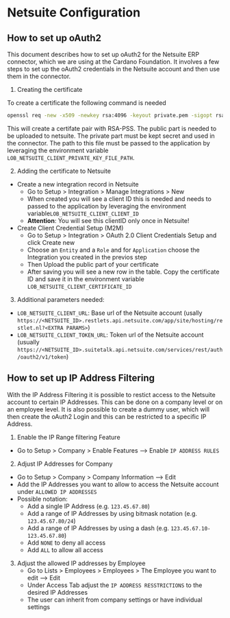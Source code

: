 # Netsuite Configuration

## How to set up oAuth2
This document describes how to set up oAuth2 for the Netsuite ERP connector, which we are using at the Cardano Foundation.
It involves a few steps to set up the oAuth2 credentials in the Netsuite account and then use them in the connector.

1. Creating the certificate

To create a certificate the following command is needed
```bash
openssl req -new -x509 -newkey rsa:4096 -keyout private.pem -sigopt rsa_padding_mode:pss -sha256 -sigopt rsa_pss_saltlen:64 -out public.pem -nodes -days 365
```
This will create a certifate pair with RSA-PSS. The public part is needed to be uploaded to netsuite.
The private part must be kept secret and used in the connector. 
The path to this file must be passed to the application by leveraging the environment variable `LOB_NETSUITE_CLIENT_PRIVATE_KEY_FILE_PATH`.

2. Adding the certificate to Netsuite
- Create a new integration record in Netsuite 
  - Go to Setup > Integration > Manage Integrations > New 
  - When created you will see a client ID this is needed and needs to passed to the application by leveraging the environment variable`LOB_NETSUITE_CLIENT_CLIENT_ID`
  - **Attention**: You will see this clientID only once in Netsuite!
- Create Client Credential Setup (M2M)
  - Go to Setup > Integration > OAuth 2.0 Client Credentials Setup and click Create new
  - Choose an `Entity` and a `Role` and for `Application` choose the Integration you created in the previos step
  - Then Upload the public part of your certificate
  - After saving you will see a new row in the table. Copy the certificate ID and save it in the environment variable `LOB_NETSUITE_CLIENT_CERTIFICATE_ID`
3. Additional parameters needed:
- `LOB_NETSUITE_CLIENT_URL`: Base url of the Netsuite account (usally `https://<NETSUITE_ID>.restlets.api.netsuite.com/app/site/hosting/restlet.nl?<EXTRA PARAMS>`)
- `LOB_NETSUITE_CLIENT_TOKEN_URL`: Token url of the Netsuite account (usually `https://<NETSUITE_ID>.suitetalk.api.netsuite.com/services/rest/auth/oauth2/v1/token`)


## How to set up IP Address Filtering
With the IP Address Filtering it is possible to restict access to the Netsuite account to certain IP Addresses. This can be done on a company level or on an employee level.
It is also possible to create a dummy user, which will then create the oAuth2 Login and this can be restricted to a specific IP Address.
1. Enable the IP Range filtering Feature
- Go to Setup > Company > Enable Features  --> Enable `IP ADDRESS RULES`
2. Adjust IP Addresses for Company
- Go to Setup > Company > Company Information --> Edit
- Add the IP Addresses you want to allow to access the Netsuite account under `ALLOWED IP ADDRESSES`
- Possible notation: 
  - Add a single IP Address (e.g. `123.45.67.80`)
  - Add a range of IP Addresses by using bitmask notation (e.g. `123.45.67.80/24`)
  - Add a range of IP Addresses by using a dash (e.g. `123.45.67.10-123.45.67.80`)
  - Add `NONE` to deny all access
  - Add `ALL` to allow all access
3. Adjust the allowed IP addresses by Employee
   - Go to Lists > Employees > Employees > The Employee you want to edit --> Edit
   - Under Access Tab adjust the `IP ADDRESS RESSTRICTIONS` to the desired IP Addresses
   - The user can inherit from company settings or have individual settings
